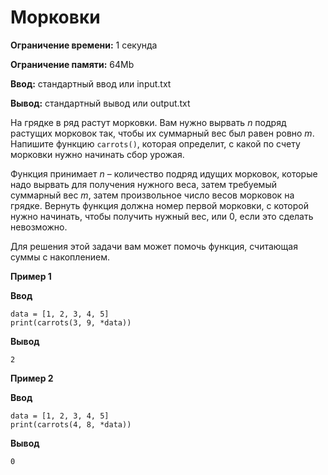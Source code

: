 # Морковки

**Ограничение времени:** 1 секунда

**Ограничение памяти:** 64Mb

**Ввод:** стандартный ввод или input.txt

**Вывод:** стандартный вывод или output.txt

На грядке в ряд растут морковки. Вам нужно вырвать *n* подряд растущих морковок так, чтобы их суммарный вес был равен ровно *m*. Напишите функцию `carrots()`, которая определит, с какой по счету морковки нужно начинать сбор урожая.

Функция принимает *n* – количество подряд идущих морковок, которые надо вырвать для получения нужного веса, затем требуемый суммарный вес *m*, затем произвольное число весов морковок на грядке. Вернуть функция должна номер первой морковки, с которой нужно начинать, чтобы получить нужный вес, или 0, если это сделать невозможно.

Для решения этой задачи вам может помочь функция, считающая суммы с накоплением.

**Пример 1**

**Ввод**
```
data = [1, 2, 3, 4, 5]
print(carrots(3, 9, *data))
```

**Вывод**
```
2
```

**Пример 2**

**Ввод**
```
data = [1, 2, 3, 4, 5]
print(carrots(4, 8, *data))
```

**Вывод**
```
0